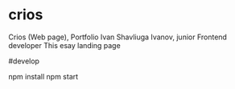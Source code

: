 # crios
Crios (Web page), Portfolio Ivan Shavliuga Ivanov, junior Frontend developer
This esay landing page

#develop 

npm install
npm start
